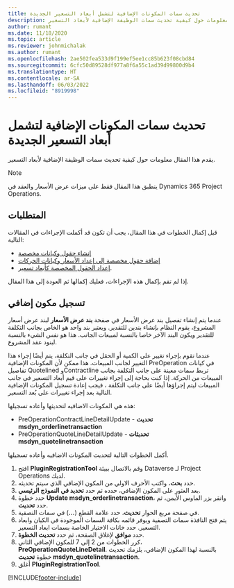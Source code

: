 ```yaml
---
title: تحديث سمات المكونات الإضافية لتشمل أبعاد التسعير الجديدة
description: يقدم هذا المقال معلومات حول كيفية تحديث سمات الوظيفة الإضافية لأبعاد التسعير.
author: rumant
ms.date: 11/18/2020
ms.topic: article
ms.reviewer: johnmichalak
ms.author: rumant
ms.openlocfilehash: 2ae502fea533d9f199ef5ee1cc85b623f08cbd84
ms.sourcegitcommit: 6cfc50d89528df977a8f6a55c1ad39d99800d9b4
ms.translationtype: HT
ms.contentlocale: ar-SA
ms.lasthandoff: 06/03/2022
ms.locfileid: "8919998"
---
```

# <a name="update-plug-in-attributes-with-new-pricing-dimensions"></a>تحديث سمات المكونات الإضافية لتشمل أبعاد التسعير الجديدة

يقدم هذا المقال معلومات حول كيفية تحديث سمات الوظيفة الإضافية لأبعاد التسعير.

> [!NOTE]
> ينطبق هذا المقال فقط على ميزات عرض الأسعار والعقد في Dynamics 365 Project Operations.

## <a name="prerequisites"></a>المتطلبات
قبل إكمال الخطوات في هذا المقال، يجب أن تكون قد أكملت الإجراءات في المقالات التالية:

  - [إنشاء حقول وكيانات مخصصة](create-custom-fields-entities-pricing-dimensions.md) 
  - [إضافة حقول مخصصة إلى إعداد الأسعار وكيانات الحركات ](add-custom-fields-price-setup-transactional-entities.md)
  - [إعداد الحقول المخصصة كأبعاد تسعير](set-up-custom-fields-pricing-dimensions.md). 
  
إذا لم تقم بإكمال هذه الإجراءات، فعليك إكمالها ثم العودة إلى هذا المقال.

## <a name="register-a-plug-in"></a>تسجيل مكون إضافي
عندما يتم إنشاء تفصيل بند عرض الأسعار في صفحة **بند عرض الأسعار** لبند عرض أسعار المشروع، يقوم النظام بإنشاء بندين للتقدير. ويعتبر بند واحد هو الخاص بجانب التكلفة للتقدير ويكون البند الآخر خاصا بالنسبة لمبيعات الجانب. هذا هو نفس الشيء بالنسبة لبنود عقد المشروع.

عندما تقوم بإجراء تغيير على الكمية أو الحقل في جانب التكلفة، يتم أيضًا إجراء هذا التغيير لجانب المبيعات. هذا ممكن لأن المكونات الإضافية PreOperation في كيانات تفاصيل Quotelined وContractline تربط سمات معينة على جانب التكلفة بجانب المبيعات من الحركة. إذا كنت بحاجة إلى إجراء تغييرات على قيم أبعاد التسعير في جانب المبيعات ليتم إجراؤها أيضًا على جانب التكلفة ، فيجب إعادة تسجيل المكونات الإضافية التالية بعد إجراء تغييرات على بُعد التسعير.

هذه هي المكونات الاضافيه لتحديثها وأعاده تسجيلها:

- PreOperationContractLineDetailUpdate - **تحديث msdyn_orderlinetransaction**
- PreOperationQuoteLineDetailUpdate - **تحديثات msdyn_quotelinetransaction**

أكمل الخطوات التالية لتحديث المكونات الاضافيه وأعاده تسجيلها.

1. افتح **PluginRegistrationTool** وقم بالاتصال ببيئة Dataverse لـ Project Operations لديك.
2. حدد **بحث**، واكتب الأحرف الاولي من المكون الإضافي الذي سيتم تحديثه.
3. بعد العثور على المكون الإضافي، حدده ثم حدد **تحديد في النموذج الرئيسي**.
4. حدد خطوة **Update msdyn_orderlinetransaction**، وانقر بزر الماوس الأيمن، ثم حدد **تحديث**.
5. في صفحة مربع الحوار **تحديث**، حدد علامة القطع (**...**) في سمات التصفية.
6. يتم فتح النافذة سمات التصفية ويوفر قائمه بكافة السمات الموجودة في الكيان وابعاد التسعير. حدد خانات الاختيار الخاصة بسمات ابعاد التسعير.
7. حدد **موافق** لإغلاق الصفحة، ثم حدد **تحديث الخطوة**.
8. كرر الخطوات من 2 إلى 7 للمكون الإضافي الثاني، **PreOperationQuoteLineDetail**. بالنسبة لهذا المكون الإضافي، يلزمك تحديث خطوة **تحديث msdyn_quotelinetransaction**.
9. أغلق **PluginRegistrationTool**.


[!INCLUDE[footer-include](../includes/footer-banner.md)]